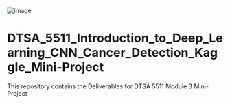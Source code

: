 ![image](https://github.com/laithrasheed/DTSA_5511_Introduction_to_Deep_Learning_CNN_Cancer_Detection_Kaggle_Mini-Project/assets/124019127/52517ce4-df65-440f-86b2-c353982fefc5)

# DTSA_5511_Introduction_to_Deep_Learning_CNN_Cancer_Detection_Kaggle_Mini-Project
This repository contains the Deliverables for DTSA 5511 Module 3 Mini-Project
